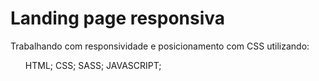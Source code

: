 <h1>Landing page responsiva</h1>

<p>Trabalhando com responsividade e posicionamento com CSS utilizando: </p>
<ul>
HTML;
CSS;
SASS;
JAVASCRIPT;
</ul>
